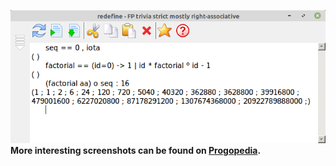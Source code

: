 ﻿![progopedia](https://raw.githubusercontent.com/pointfree-interpreter/.github/main/images/progopedia-fact.png) \
 **More interesting screenshots can be found on [Progopedia](http://progopedia.com/language/fptrivia/).**
